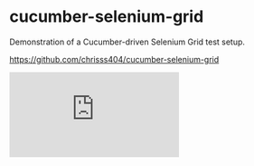 cucumber-selenium-grid
======================

Demonstration of a Cucumber-driven Selenium Grid test setup.

https://github.com/chrisss404/cucumber-selenium-grid

![Grid Console](https://rawgithub.com/chrisss404/cucumber-selenium-grid/master/example-output/grid-console/index.html)
